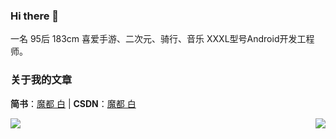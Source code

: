 ### Hi there 👋
  一名 95后 183cm 喜爱手游、二次元、骑行、音乐 XXXL型号Android开发工程师。
### 关于我的文章
**简书**：[魔都 白](https://www.jianshu.com/u/9bcda6e88ac9) |  **CSDN**：[魔都 白](https://blog.csdn.net/qq_27948659)

<img align="left" src="https://github-readme-stats.vercel.app/api?username=yangmingchuan&count_private=true&include_all_commits=true&layout=compact&bg_color=30,e96443,904e95&title_color=fff&text_color=fff" />
<img align="right" src="https://github-readme-stats.vercel.app/api/top-langs/?username=yangmingchuan" />

